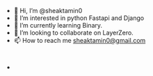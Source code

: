 - 👋 Hi, I’m @sheaktamin0
- 👀 I’m interested in python Fastapi and Django
- 🌱 I’m currently learning  Binary.
- 💞️ I’m looking to collaborate on LayerZero.
- 📫 How to reach me sheaktamin0@gmail.com
- #
<!---
sheaktamin0/sheaktamin0 is a ✨ special ✨ repository because its `README.md` (this file

